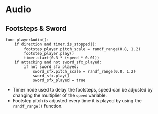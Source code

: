 # Audio

## Footsteps & Sword
```gdscript
func playerAudio():
	if direction and timer.is_stopped():
		footstep_player.pitch_scale = randf_range(0.8, 1.2)
		footstep_player.play()
		timer.start(0.3 * (speed * 0.01))
	if attacking and not sword_sfx_played:
		if not sword_sfx_played:
			sword_sfx.pitch_scale = randf_range(0.8, 1.2)
			sword_sfx.play()
			sword_sfx_played = true
```

- Timer node used to delay the footsteps, speed can be adjusted by changing the multiplier of the `speed` variable.
- Footstep pitch is adjusted every time it is played by using the `randf_range()` function.